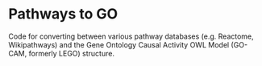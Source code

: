 # Pathways to GO
Code for converting between various pathway databases (e.g. Reactome, Wikipathways) and the Gene Ontology Causal Activity OWL Model (GO-CAM, formerly LEGO) structure.  
